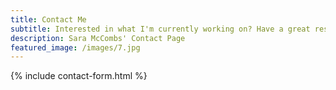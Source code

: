 ```yaml
---
title: Contact Me
subtitle: Interested in what I'm currently working on? Have a great resource you think I'd like? Want to tell me how cute my dogs are? Feel free to drop me a line here. 
description: Sara McCombs' Contact Page
featured_image: /images/7.jpg
---
```


{% include contact-form.html %}

